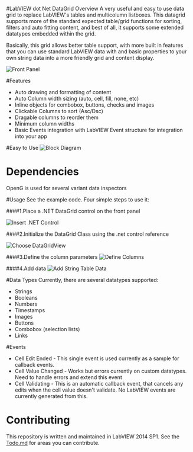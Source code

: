#LabVIEW dot Net DataGrid Overview
A very useful and easy to use data grid to replace LabVIEW's tables and multicolumn listboxes.  This datagrid supports more of the standard expected table/grid functions for sorting, filters and auto fitting content, and best of all, it supports some extended datatypes embedded within the grid.

Basically, this grid allows better table support, with more built in features that you can use standard LabVIEW data with and basic properties to your own string data into a more friendly grid and content display.

![Front Panel](https://raw.githubusercontent.com/unipsycho/LabVIEWdotNetDataGrid/v0.1/documentation/img/Frontpanel.png)

#Features
* Auto drawing and formatting of content
* Auto Column width sizing (auto, cell, fill, none, etc)
* Inline objects for combobox, buttons, checks and images
* Clickable Columns to sort (Asc/Dsc)
* Dragable columns to reorder them
* Minimum column widths
* Basic Events integration with LabVIEW Event structure for integration into your app

#Easy to Use
![Block Diagram](https://raw.githubusercontent.com/unipsycho/LabVIEWdotNetDataGrid/v0.1/documentation/img/BlockDiagram.jpg)

# Dependencies
OpenG is used for several variant data inspectors

#Usage
See the example code. Four simple steps to use it:

####1.Place a .NET DataGrid control on the front panel

![Insert .NET Control](https://github.com/unipsycho/LabVIEWdotNetDataGrid/blob/v0.1/documentation/img/Insert%20.NET%20Control.jpg)

####2.Initialize the DataGrid Class using the .net control reference

![Choose DataGridView](https://github.com/unipsycho/LabVIEWdotNetDataGrid/blob/v0.1/documentation/img/Select%20DataGridView.jpg)

####3.Define the column parameters
![Define Columns](https://raw.githubusercontent.com/unipsycho/LabVIEWdotNetDataGrid/v0.1/documentation/img/defineColumns.PNG)

####4.Add data
![Add String Table Data](https://raw.githubusercontent.com/unipsycho/LabVIEWdotNetDataGrid/v0.1/documentation/img/StringData.png)

#Data Types
Currently, there are several datatypes supported:
* Strings
* Booleans
* Numbers
* Timestamps
* Images
* Buttons
* Combobox (selection lists)
* Links

#Events
* Cell Edit Ended - This single event is used currently as a sample for callback events.
* Cell Value Changed - Works but errors currently on custom datatypes. Need to handle errors and extend this event
* Cell Validating - This is an automatic callback event, that cancels any edits when the cell value doesn't validate.  No LabVIEW events are currently generated from this.

# Contributing

This repository is written and maintained in LabVIEW 2014 SP1.
See the [Todo.md](https://github.com/unipsycho/LabVIEWdotNetDataGrid/blob/v0.1/todo.md) for areas you can contribute.
